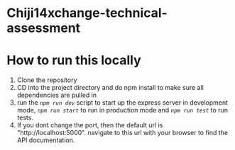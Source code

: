 # Chiji14xchange-technical-assessment

# How to run this locally

1. Clone the repository
2. CD into the project directory and do npm install to make sure all dependencies are pulled in
3. run the _`npm run dev`_ script to start up the express server in development mode, _`npm run start`_ to run in production mode and _`npm run test`_ to run tests.
4. If you dont change the port, then the default url is "http://localhost:5000". navigate to this url with your browser to find the API documentation.
